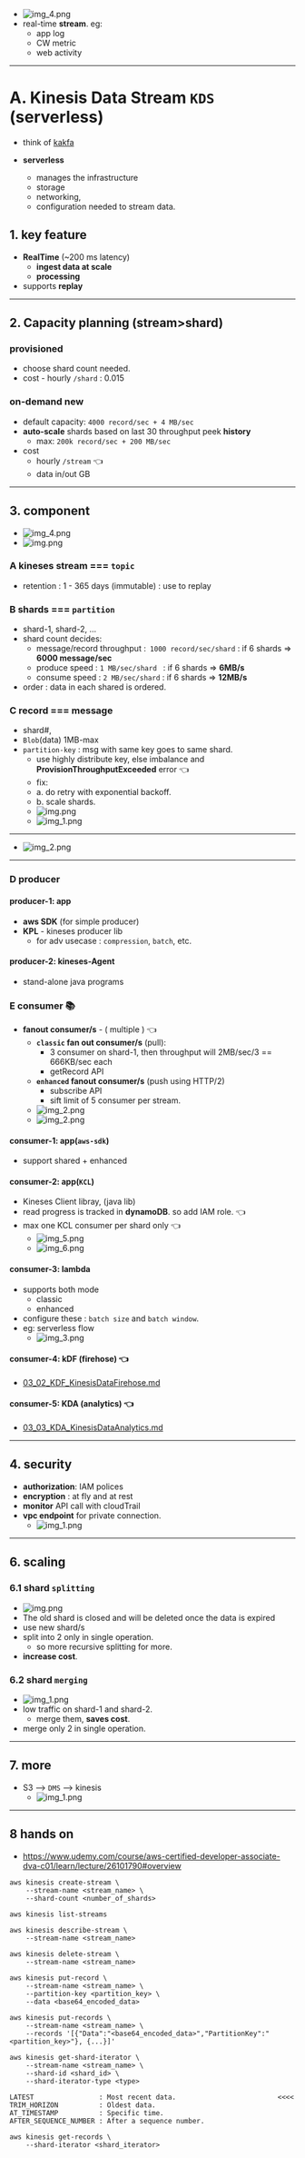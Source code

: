 - ![img_4.png](../99_img/dva/00/kds/img_4.png)
- real-time **stream**. eg:
  - app log
  - CW metric
  - web activity
---
# A. Kinesis Data Stream `KDS` (serverless)
- think of [kakfa](../../06_messaging/kakfa)

- **serverless**
  - manages the infrastructure
  - storage
  - networking,
  - configuration needed to stream data.
  
## 1. key feature
- **RealTime** (~200 ms latency)
  - **ingest data at scale** 
  - **processing**
- supports **replay**
--- 
## 2. Capacity planning (stream>shard)
### **provisioned**
- choose shard count needed.
- cost - hourly `/shard` : 0.015

### **on-demand** new
- default capacity: `4000 record/sec + 4 MB/sec`
- **auto-scale** shards based on last 30 throughput peek **history**
  - max: `200k record/sec + 200 MB/sec`
- cost
  - hourly `/stream` :point_left:
  - data in/out GB

---
## 3. component
- ![img_4.png](../99_img/decouple/img_4.png)
- ![img.png](../99_img/decouple/img.png)

### A **kineses stream**  === `topic`
  - retention : 1 - 365 days (immutable) : use to replay

### B **shards** === `partition`
- shard-1, shard-2, ...
- shard count decides:
  - message/record throughput :` 1000 record/sec/shard` : if 6 shards => **6000 message/sec**
  - produce speed : `1 MB/sec/shard ` : if 6 shards => **6MB/s**
  - consume speed : `2 MB/sec/shard`  : if 6 shards => **12MB/s**
- order : data in each shared is ordered.

### C **record** === message
  - shard#,
  - `Blob`(data) 1MB-max
  - `partition-key` : msg with same key goes to same shard.
    - use highly distribute key, else imbalance and **ProvisionThroughputExceeded** error :point_left:
    - fix:
    - a. do retry with exponential backoff.
    - b. scale shards.
    - ![img.png](../99_img/dva/00/kds/img.png)
    - ![img_1.png](../99_img/dva/00/kds/img_1.png)

---
- ![img_2.png](../99_img/decouple/img_2.png)
---

### D **producer** 
#### producer-1: app
  - **aws SDK** (for simple producer)
  - **KPL** - kineses producer lib 
    - for adv usecase : `compression`, `batch`, etc. 
    
#### producer-2: kineses-Agent
- stand-alone java programs

### E **consumer** :books:
- **fanout consumer/s** - ( multiple ) :point_left:
  - **`classic` fan out consumer/s** (pull):
    - 3 consumer on shard-1, then throughput will 2MB/sec/3 == 666KB/sec each
    - getRecord API
  - **`enhanced` fanout consumer/s** (push using HTTP/2)
    - subscribe API
    - sift limit of 5 consumer per stream.
  - ![img_2.png](../99_img/dva/00/kds/img_2.png)
  - ![img_2.png](../99_img/dva/sqs/img_2.png)

#### consumer-1: app(`aws-sdk`) 
- support shared + enhanced

#### consumer-2: app(`KCL`)
- Kineses Client libray, (java lib)
- read progress is tracked in **dynamoDB**. so add IAM role. :point_left:
- max one KCL consumer per shard only :point_left:
  - ![img_5.png](../99_img/dva/00/kds/img_5.png)
  - ![img_6.png](../99_img/dva/00/kds/img_6.png)

#### consumer-3: lambda
- supports both mode 
  - classic 
  - enhanced
- configure these : `batch size` and `batch window`.
- eg: serverless flow
  - ![img_3.png](../99_img/dva/00/kds/img_3.png)
  
#### consumer-4: **kDF (firehose)** :point_left:
- [03_02_KDF_KinesisDataFirehose.md](03_02_KDF_KinesisDataFirehose.md)

#### consumer-5: **KDA (analytics)** :point_left:
- [03_03_KDA_KinesisDataAnalytics.md](03_03_KDA_KinesisDataAnalytics.md)



---
## 4. security
- **authorization**: IAM polices
- **encryption** : at fly and at rest
- **monitor** API call with cloudTrail
- **vpc endpoint** for private connection.
  - ![img_1.png](../99_img/decouple/img_1.png)

--- 
## 6. scaling
### 6.1 shard `splitting` 
- ![img.png](../99_img/dva/00/kds/more/img.png)
- The old shard is closed and will be deleted once the data is expired
- use new shard/s
- split into 2 only in single operation.
  - so more recursive splitting for more.
- **increase cost**.

### 6.2 shard `merging`
- ![img_1.png](../99_img/dva/00/kds/more/img_1.png)
- low traffic on shard-1 and shard-2. 
  - merge them, **saves cost**.
- merge only 2 in single operation.

---  
## 7. more
- S3 --> `DMS` --> kinesis
  - ![img_1.png](../99_img/dva/sqs/img_1.png)

---
## 8 hands on
- https://www.udemy.com/course/aws-certified-developer-associate-dva-c01/learn/lecture/26101790#overview
```
aws kinesis create-stream \
    --stream-name <stream_name> \
    --shard-count <number_of_shards>

aws kinesis list-streams

aws kinesis describe-stream \
    --stream-name <stream_name>

aws kinesis delete-stream \
    --stream-name <stream_name>

aws kinesis put-record \
    --stream-name <stream_name> \
    --partition-key <partition_key> \
    --data <base64_encoded_data>

aws kinesis put-records \
    --stream-name <stream_name> \
    --records '[{"Data":"<base64_encoded_data>","PartitionKey":"<partition_key>"}, {...}]'

aws kinesis get-shard-iterator \
    --stream-name <stream_name> \
    --shard-id <shard_id> \
    --shard-iterator-type <type>
    
LATEST                : Most recent data.                         <<<<
TRIM_HORIZON          : Oldest data.
AT_TIMESTAMP          : Specific time.
AFTER_SEQUENCE_NUMBER : After a sequence number.

aws kinesis get-records \
    --shard-iterator <shard_iterator>
        
```